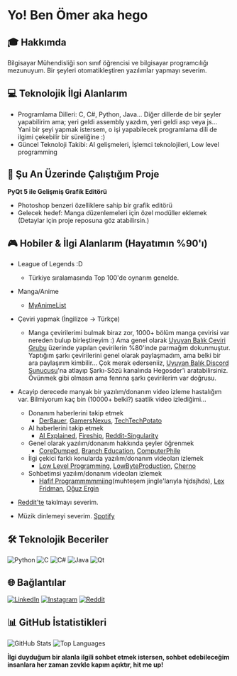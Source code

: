 # Yo! Ben Ömer aka hego

## 🎓 Hakkımda
Bilgisayar Mühendisliği son sınıf öğrencisi ve bilgisayar programcılığı mezunuyum. Bir şeyleri otomatikleştiren yazılımlar yapmayı severim.

## 💻 Teknolojik İlgi Alanlarım
- Programlama Dilleri: C, C#, Python, Java... Diğer dillerde de bir şeyler yapabilirim ama; yeri geldi assembly yazdım, yeri geldi asp veya js... Yani bir şeyi yapmak istersem, o işi yapabilecek programlama dili de ilgimi çekebilir bir süreliğine :)
- Güncel Teknoloji Takibi: AI gelişmeleri, İşlemci teknolojileri, Low level programming

## 🚀 Şu An Üzerinde Çalıştığım Proje
**PyQt 5 ile Gelişmiş Grafik Editörü** 
- Photoshop benzeri özelliklere sahip bir grafik editörü
- Gelecek hedef: Manga düzenlemeleri için özel modüller eklemek (Detaylar için proje reposuna göz atabilirsin.)

## 🎮 Hobiler & İlgi Alanlarım (Hayatımın %90'ı)
- League of Legends :D 
  - Türkiye sıralamasında Top 100'de oynarım genelde.
- Manga/Anime
  - [MyAnimeList](https://myanimelist.net/animelist/hegosder)
- Çeviri yapmak (İngilizce -> Türkçe)
  - Manga çevirilerimi bulmak biraz zor, 1000+ bölüm manga çevirisi var nereden bulup birleştireyim :) Ama genel olarak [Uyuyan Balık Çeviri Grubu](https://manga-tr.com/fansub-uyuyan-balik-ceviri-grubu.html) üzerinde yapılan çevirilerin %80'inde parmağım dokunmuştur.
  Yaptığım şarkı çevirilerini genel olarak paylaşmadım, ama belki bir ara paylaşırım kimbilir... Çok merak ederseniiz, [Uyuyan Balık Discord Sunucusu](https://discord.gg/HEHG2QJ)'na atlayıp Şarkı-Sözü kanalında Hegosder'i aratabilirsiniz. Övünmek gibi olmasın ama fennna şarkı çevirilerim var doğrusu.
  
- Acayip derecede manyak bir yazılım/donanım video izleme hastalığım var. Bilmiyorum kaç bin (10000+ belki?) saatlik video izlediğimi...
  - Donanım haberlerini takip etmek
    - [Der8auer](https://www.youtube.com/@der8auer-en), [GamersNexus](https://www.youtube.com/@GamersNexus), [TechTechPotato](https://www.youtube.com/@TechTechPotato)
  - AI haberlerini takip etmek
    - [AI Explained](https://www.youtube.com/@aiexplained-official), [Fireship](https://www.youtube.com/@Fireship), [Reddit-Singularity](https://www.reddit.com/r/singularity/)
  - Genel olarak yazılım/donanım hakkında şeyler öğrenmek
    - [CoreDumped](https://www.youtube.com/@CoreDumpped), [Branch Education](https://www.youtube.com/@BranchEducation), [ComputerPhile](https://www.youtube.com/@Computerphile)
  - İlgi çekici farklı konularda yazılım/donanım videoları izlemek
    - [Low Level Programming](https://www.youtube.com/@LowLevelTV), [LowByteProduction](https://www.youtube.com/@LowByteProductions), [Cherno](https://www.youtube.com/@TheCherno)
  - Sohbetimsi yazılım/donanım videoları izlemek
    - [Hafif Programmmmmiing](https://www.youtube.com/@hafifprogramming)(muhteşem jingle'larıyla hjdsjhds), [Lex Fridman](https://www.youtube.com/c/lexfridman), [Oğuz Ergin](https://www.youtube.com/@oguz_ergin)

- [Reddit'te](https://reddit-user-analyser.netlify.app/#hegosder) takılmayı severim. 
 
- Müzik dinlemeyi severim. [Spotify](https://open.spotify.com/user/hegosder)

## 🛠️ Teknolojik Beceriler
![Python](https://img.shields.io/badge/-Python-black?style=flat-square&logo=Python)
![C](https://img.shields.io/badge/-C-black?style=flat-square&logo=C)
![C#](https://img.shields.io/badge/-CSharp-black?style=flat-square&logo=csharp)
![Java](https://img.shields.io/badge/-Java-black?style=flat-square&logo=java)
![Qt](https://img.shields.io/badge/-Qt-black?style=flat-square&logo=qt)

## 🌐 Bağlantılar
[![LinkedIn](https://img.shields.io/badge/-LinkedIn-black?style=flat-square&logo=linkedin)](https://www.linkedin.com/in/%C3%B6mer-demirkol-140081270/)
[![Instagram](https://img.shields.io/badge/-Instagram-black?style=flat-square&logo=instagram)](https://www.instagram.com/hegosder/)
[![Reddit](https://img.shields.io/badge/-Reddit-black?style=flat-square&logo=reddit)](https://www.reddit.com/user/hegosder/)

## 📊 GitHub İstatistikleri
![GitHub Stats](https://github-readme-stats.vercel.app/api?username=itshego&show_icons=true&theme=radical)
![Top Languages](https://github-readme-stats.vercel.app/api/top-langs/?username=itshego&layout=compact&theme=radical)

**İlgi duyduğum bir alanla ilgili sohbet etmek istersen, sohbet edebileceğim insanlara her zaman zevkle kapım açıktır, hit me up!**
